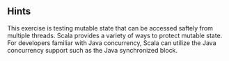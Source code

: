 ## Hints

This exercise is testing mutable state that can be accessed saftely from multiple threads. Scala provides a variety of ways to protect 
mutable state. For developers familiar with Java concurrency, Scala can utilize the Java concurrency support such as the Java synchronized block.